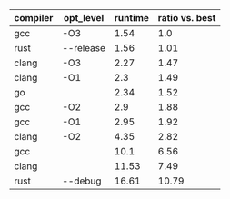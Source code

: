 |compiler|opt_level|runtime|ratio vs. best|
|--------|---------|-------|--------------|
|   gcc  |   -O3   |  1.54 |      1.0     |
|  rust  |--release|  1.56 |     1.01     |
|  clang |   -O3   |  2.27 |     1.47     |
|  clang |   -O1   |  2.3  |     1.49     |
|   go   |         |  2.34 |     1.52     |
|   gcc  |   -O2   |  2.9  |     1.88     |
|   gcc  |   -O1   |  2.95 |     1.92     |
|  clang |   -O2   |  4.35 |     2.82     |
|   gcc  |         |  10.1 |     6.56     |
|  clang |         | 11.53 |     7.49     |
|  rust  | --debug | 16.61 |     10.79    |